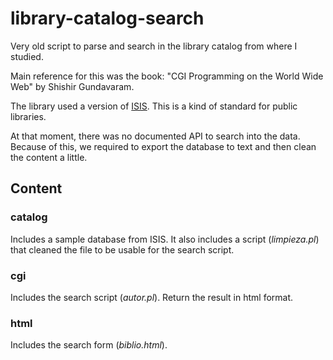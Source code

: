# library-catalog-search

Very old script to parse and search in the library catalog from where I studied.

Main reference for this was the book: "CGI Programming on the World Wide Web" by Shishir Gundavaram.

The library used a version of [ISIS](https://es.wikipedia.org/wiki/CDS/ISIS). This is a kind of standard for public libraries.

At that moment, there was no documented API to search into the data. Because of this, we required to export the database to text and then clean the content a little.

## Content

### catalog

Includes a sample database from ISIS. It also includes a script (*limpieza.pl*) that cleaned the file to be usable for the search script.

### cgi

Includes the search script (*autor.pl*). Return the result in html format.

### html

Includes the search form (*biblio.html*).
